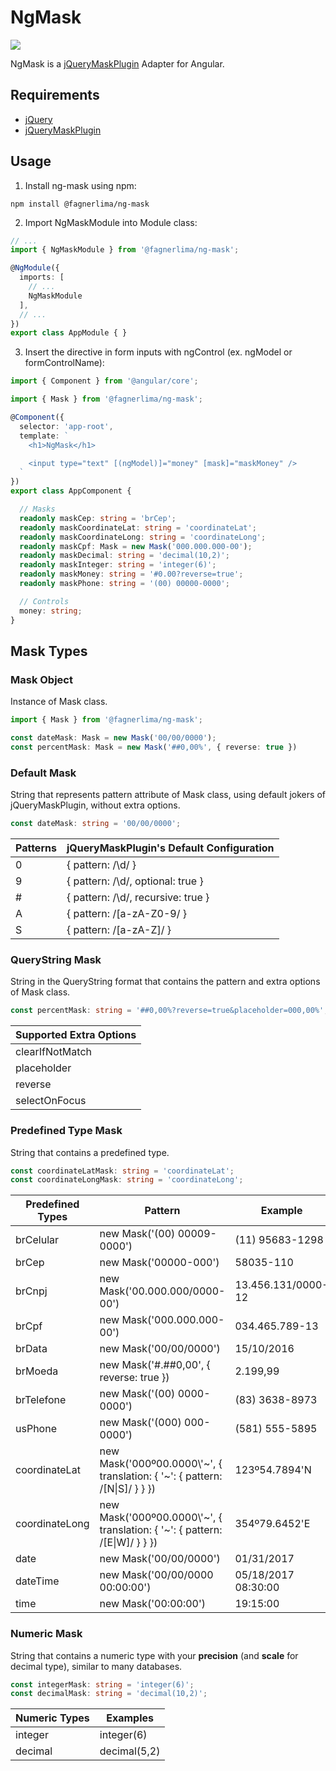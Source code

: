 # NgMask

[![](https://img.shields.io/badge/npm-v2.1.4-brightgreen.svg)](https://www.npmjs.com/package/@fagnerlima/ng-mask)

NgMask is a [jQueryMaskPlugin](https://github.com/igorescobar/jQuery-Mask-Plugin) Adapter for Angular.

## Requirements

* [jQuery](https://www.npmjs.com/package/jquery)
* [jQueryMaskPlugin](https://www.npmjs.com/package/jquery-mask-plugin)

## Usage

1. Install ng-mask using npm:

```
npm install @fagnerlima/ng-mask
```

2. Import NgMaskModule into Module class:

```typescript
// ...
import { NgMaskModule } from '@fagnerlima/ng-mask';

@NgModule({
  imports: [
    // ...
    NgMaskModule
  ],
  // ...
})
export class AppModule { }
```

3. Insert the directive in form inputs with ngControl (ex. ngModel or formControlName):

```typescript
import { Component } from '@angular/core';

import { Mask } from '@fagnerlima/ng-mask';

@Component({
  selector: 'app-root',
  template: `
    <h1>NgMask</h1>

    <input type="text" [(ngModel)]="money" [mask]="maskMoney" />
  `
})
export class AppComponent {

  // Masks
  readonly maskCep: string = 'brCep';
  readonly maskCoordinateLat: string = 'coordinateLat';
  readonly maskCoordinateLong: string = 'coordinateLong';
  readonly maskCpf: Mask = new Mask('000.000.000-00');
  readonly maskDecimal: string = 'decimal(10,2)';
  readonly maskInteger: string = 'integer(6)';
  readonly maskMoney: string = '#0.00?reverse=true';
  readonly maskPhone: string = '(00) 00000-0000';

  // Controls
  money: string;
}
```

## Mask Types

### Mask Object

Instance of Mask class.

```typescript
import { Mask } from '@fagnerlima/ng-mask';

const dateMask: Mask = new Mask('00/00/0000');
const percentMask: Mask = new Mask('##0,00%', { reverse: true })
```

### Default Mask

String that represents pattern attribute of Mask class, using default jokers of jQueryMaskPlugin, without extra options.

```typescript
const dateMask: string = '00/00/0000';
```

| Patterns | jQueryMaskPlugin's Default Configuration |
|-|-|
| 0 | { pattern: /\d/ } |
| 9 | { pattern: /\d/, optional: true } |
| # | { pattern: /\d/, recursive: true } |
| A | { pattern: /[a-zA-Z0-9/ } |
| S | { pattern: /[a-zA-Z]/ } |

### QueryString Mask

String in the QueryString format that contains the pattern and extra options of Mask class.

```typescript
const percentMask: string = '##0,00%?reverse=true&placeholder=000,00%';
```

| Supported Extra Options |
|-|
| clearIfNotMatch |
| placeholder |
| reverse |
| selectOnFocus |

### Predefined Type Mask

String that contains a predefined type.

```typescript
const coordinateLatMask: string = 'coordinateLat';
const coordinateLongMask: string = 'coordinateLong';
```

| Predefined Types | Pattern | Example |
|-|-|-|
| brCelular | new Mask('(00) 00009-0000') | (11) 95683-1298 |
| brCep | new Mask('00000-000') | 58035-110 |
| brCnpj | new Mask('00.000.000/0000-00') | 13.456.131/0000-12 |
| brCpf | new Mask('000.000.000-00') | 034.465.789-13 |
| brData | new Mask('00/00/0000') | 15/10/2016 |
| brMoeda | new Mask('#.##0,00', { reverse: true }) | 2.199,99 |
| brTelefone | new Mask('(00) 0000-0000') | (83) 3638-8973 |
| usPhone | new Mask('(000) 000-0000') | (581) 555-5895 |
| coordinateLat | new Mask('000º00.0000\\'\~', { translation: { '\~': { pattern: /[N\|S]/ } } }) | 123º54.7894'N |
| coordinateLong | new Mask('000º00.0000\\'\~', { translation: { '\~': { pattern: /[E\|W]/ } } }) | 354º79.6452'E |
| date | new Mask('00/00/0000') | 01/31/2017 |
| dateTime | new Mask('00/00/0000 00:00:00') | 05/18/2017 08:30:00 |
| time | new Mask('00:00:00') | 19:15:00 |

### Numeric Mask

String that contains a numeric type with your **precision** (and **scale** for decimal type), similar to many databases.

```typescript
const integerMask: string = 'integer(6)';
const decimalMask: string = 'decimal(10,2)';
```

| Numeric Types | Examples |
|-|-|
| integer | integer(6) |
| decimal | decimal(5,2) |
